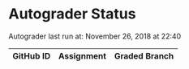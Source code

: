 # Autograder Status
Autograder last run at: November 26, 2018 at 22:40

| GitHub ID | Assignment | Graded Branch |
|-----------|------------|---------------|
